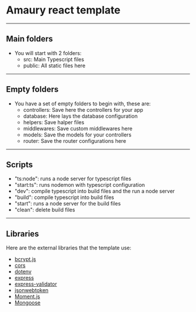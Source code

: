# Amaury react template

---

## Main folders

+ You will start with 2 folders:
  + src: Main Typescript files
  + public: All static files here

---

## Empty folders

+ You have a set of empty folders to begin with, these are:
  + controllers: Save here the controllers for your app
  + database: Here lays the database configuration
  + helpers: Save halper files
  + middlewares: Save custom middlewares here
  + models: Save the models for your controllers
  + router: Save the router configurations here

---

## Scripts

+ "ts:node": runs a node server for typescript files
+ "start:ts": runs nodemon with typescript configuration
+ "dev": compile typescript into build files and the run a node server
+ "build": compile typescript into build files
+ "start": runs a node server for the build files
+ "clean": delete build files

---

## Libraries

Here are the external libraries that the template use:

+ [bcrypt.js](https://www.npmjs.com/package/bcryptjs)
+ [cors](https://www.npmjs.com/package/cors)
+ [dotenv](https://www.npmjs.com/package/dotenv)
+ [express](https://expressjs.com/es/)
+ [express-validator](https://express-validator.github.io/docs/)
+ [jsonwebtoken](https://www.npmjs.com/package/jsonwebtoken)
+ [Moment.js](https://momentjs.com/)
+ [Mongoose](https://mongoosejs.com/)